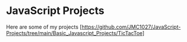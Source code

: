 # JavaScript Projects

Here are some of my projects 
[https://github.com/JMC1027/JavaScript-Projects/tree/main/Basic_Javascript_Projects/TicTacToe]

